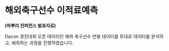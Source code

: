 # 해외축구선수 이적료예측
**(파뿌리 컨퍼런스 발표자료)**

Dacon 경진대회 오픈 데이터인 해외 축구선수 연봉 데이터를 토대로 데이터를 분석하고, 예측하는 과정을 진행하였습니다.
